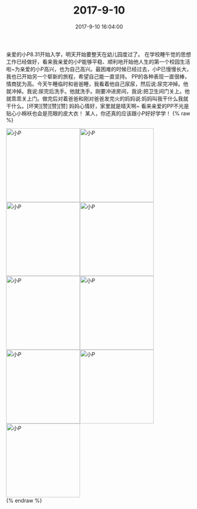 ﻿---
title: 2017-9-10
date: 2017-9-10 16:04:00
tags:
categories: 妈妈
---
亲爱的小P8.31开始入学，明天开始要整天在幼儿园度过了。
在学校睡午觉的思想工作已经做好，看来我亲爱的小P能够平稳、顺利地开始他人生的第一个校园生活啦~为亲爱的小P高兴，也为自己高兴。最困难的时候已经过去，小P已慢慢长大，我也已开始另一个崭新的旅程，希望自己能一直坚持。
PP的各种表现一直很棒，情商犹为高。今天午睡临时和爸爸睡，我看着他自己尿尿，然后说:尿完冲掉。他就冲掉。我说:尿完后洗手。他就洗手。刚要冲进房间，我说:把卫生间门关上。他就乖乖关上门。做完后对着爸爸和刚对爸爸发完火的妈妈说:妈妈叫我干什么我就干什么。[坏笑][赞][赞][赞]
妈妈心情好，家里就是晴天啊~
看来亲爱的PP不光是贴心小棉袄也会是亮眼的皮大衣！
某人，你还真的应该跟小P好好学学！
{% raw %}
<div style="width:500 px">
<div style="float:left; width:100 px"><img src="/images/微信图片_20171012171405.jpg" width="200" alt="小P"></div>
<div style="float:left; width:100 px"><img src="/images/微信图片_20171012171415.jpg" width="200" alt="小P"></div>
<div style="float:left; width:100 px"><img src="/images/微信图片_20171012171424.jpg" width="200" alt="小P"></div>
<div style="float:left; width:100 px"><img src="/images/微信图片_20171012171432.jpg" width="200" alt="小P"></div>
<div style="float:left; width:100 px"><img src="/images/微信图片_20171012171441.jpg" width="200" alt="小P"></div>
<div style="float:left; width:100 px"><img src="/images/微信图片_20171012171451.jpg" width="200" alt="小P"></div>
<div style="float:left; width:100 px"><img src="/images/微信图片_20171012171500.jpg" width="200" alt="小P"></div>
<div style="float:left; width:100 px"><img src="/images/微信图片_20171012171508.jpg" width="200" alt="小P"></div>
<div style="float:left; width:100 px"><img src="/images/微信图片_20171012171517.jpg" width="200" alt="小P"></div>
<div style="clear:both"></div>
</div>
{% endraw %}